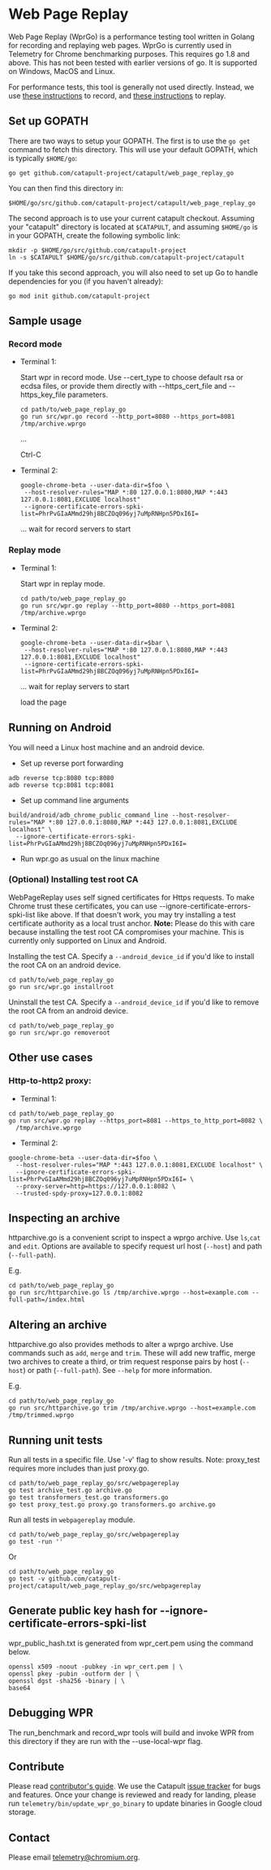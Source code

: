 # Web Page Replay
Web Page Replay (WprGo) is a performance testing tool written in Golang for
recording and replaying web pages. WprGo is currently used in Telemetry for
Chrome benchmarking purposes. This requires go 1.8 and above. This has not been
tested with earlier versions of go. It is supported on Windows, MacOS and Linux.

For performance tests, this tool is generally not used directly. Instead, we use [these instructions](https://source.chromium.org/chromium/chromium/src/+/main:tools/perf/recording_benchmarks.md) to record, and [these instructions](https://chromium.googlesource.com/catapult.git/+/HEAD/telemetry/docs/run_benchmarks_locally.md) to replay.

## Set up GOPATH

There are two ways to setup your GOPATH. The first is to use the `go get`
command to fetch this directory. This will use your default GOPATH, which
is typically `$HOME/go`:

```shell
go get github.com/catapult-project/catapult/web_page_replay_go
```

You can then find this directory in:

```shell
$HOME/go/src/github.com/catapult-project/catapult/web_page_replay_go
```

The second approach is to use your current catapult checkout. Assuming your
"catapult" directory is located at `$CATAPULT`, and assuming `$HOME/go` is in
your GOPATH, create the following symbolic link:

```shell
mkdir -p $HOME/go/src/github.com/catapult-project
ln -s $CATAPULT $HOME/go/src/github.com/catapult-project/catapult
```

If you take this second approach, you will also need to set up Go to handle
dependencies for you (if you haven't already):

```shell
go mod init github.com/catapult-project
```

## Sample usage

### Record mode
* Terminal 1:

  Start wpr in record mode. Use --cert_type to choose default rsa or ecdsa
  files, or provide them directly with --https_cert_file and --https_key_file
  parameters.

  ```shell
  cd path/to/web_page_replay_go
  go run src/wpr.go record --http_port=8080 --https_port=8081 /tmp/archive.wprgo
  ```
  ...

  Ctrl-C

* Terminal 2:

  ```shell
  google-chrome-beta --user-data-dir=$foo \
   --host-resolver-rules="MAP *:80 127.0.0.1:8080,MAP *:443 127.0.0.1:8081,EXCLUDE localhost"
   --ignore-certificate-errors-spki-list=PhrPvGIaAMmd29hj8BCZOq096yj7uMpRNHpn5PDxI6I=
  ```
  ... wait for record servers to start

### Replay mode
* Terminal 1:

  Start wpr in replay mode.
  ```shell
  cd path/to/web_page_replay_go
  go run src/wpr.go replay --http_port=8080 --https_port=8081 /tmp/archive.wprgo
  ```

* Terminal 2:
  ```shell
  google-chrome-beta --user-data-dir=$bar \
   --host-resolver-rules="MAP *:80 127.0.0.1:8080,MAP *:443 127.0.0.1:8081,EXCLUDE localhost"
   --ignore-certificate-errors-spki-list=PhrPvGIaAMmd29hj8BCZOq096yj7uMpRNHpn5PDxI6I=
  ```
  ... wait for replay servers to start

  load the page

## Running on Android

You will need a Linux host machine and an android device.

* Set up reverse port forwarding

```shell
adb reverse tcp:8080 tcp:8080
adb reverse tcp:8081 tcp:8081
```

* Set up command line arguments

```shell
build/android/adb_chrome_public_command_line --host-resolver-rules="MAP *:80 127.0.0.1:8080,MAP *:443 127.0.0.1:8081,EXCLUDE localhost" \
  --ignore-certificate-errors-spki-list=PhrPvGIaAMmd29hj8BCZOq096yj7uMpRNHpn5PDxI6I=
```

* Run wpr.go as usual on the linux machine

### (Optional) Installing test root CA

WebPageReplay uses self signed certificates for Https requests. To make Chrome
trust these certificates, you can use --ignore-certificate-errors-spki-list
like above. If that doesn't work, you may try installing a test certificate
authority as a local trust anchor. **Note:** Please do this with care because
installing the test root CA compromises your machine. This is currently only
supported on Linux and Android.

Installing the test CA. Specify a `--android_device_id` if you'd like to install
the root CA on an android device.
```shell
cd path/to/web_page_replay_go
go run src/wpr.go installroot
```
Uninstall the test CA. Specify a `--android_device_id` if you'd like to remove
the root CA from an android device.

```shell
cd path/to/web_page_replay_go
go run src/wpr.go removeroot
```

## Other use cases

### Http-to-http2 proxy:

* Terminal 1:
```shell
cd path/to/web_page_replay_go
go run src/wpr.go replay --https_port=8081 --https_to_http_port=8082 \
  /tmp/archive.wprgo
```

* Terminal 2:
```shell
google-chrome-beta --user-data-dir=$foo \
  --host-resolver-rules="MAP *:443 127.0.0.1:8081,EXCLUDE localhost" \
  --ignore-certificate-errors-spki-list=PhrPvGIaAMmd29hj8BCZOq096yj7uMpRNHpn5PDxI6I= \
  --proxy-server=http=https://127.0.0.1:8082 \
  --trusted-spdy-proxy=127.0.0.1:8082
```

## Inspecting an archive

httparchive.go is a convenient script to inspect a wprgo archive. Use `ls`,`cat`
and `edit`. Options are available to specify request url host (`--host`) and
path (`--full-path`).

E.g.

```shell
cd path/to/web_page_replay_go
go run src/httparchive.go ls /tmp/archive.wprgo --host=example.com --full-path=/index.html
```

## Altering an archive

httparchive.go also provides methods to alter a wprgo archive. Use commands such
as `add`, `merge` and `trim`. These will add new traffic, merge two archives to
create a third, or trim request response pairs by host (`--host`) or path
(`--full-path`). See `--help` for more information.

E.g.

```shell
cd path/to/web_page_replay_go
go run src/httparchive.go trim /tmp/archive.wprgo --host=example.com  /tmp/trimmed.wprgo
```

## Running unit tests
Run all tests in a specific file. Use '-v' flag to show results.
Note: proxy_test requires more includes than just proxy.go.
```shell
cd path/to/web_page_replay_go/src/webpagereplay
go test archive_test.go archive.go
go test transformers_test.go transformers.go
go test proxy_test.go proxy.go transformers.go archive.go
```

Run all tests in `webpagereplay` module.
```shell
cd path/to/web_page_replay_go/src/webpagereplay
go test -run ''
```
Or
```shell
cd path/to/web_page_replay_go
go test -v github.com/catapult-project/catapult/web_page_replay_go/src/webpagereplay
```

## Generate public key hash for --ignore-certificate-errors-spki-list
wpr_public_hash.txt is generated from wpr_cert.pem using the command below.
```shell
openssl x509 -noout -pubkey -in wpr_cert.pem | \
openssl pkey -pubin -outform der | \
openssl dgst -sha256 -binary | \
base64
```

## Debugging WPR
The run_benchmark and record_wpr tools will build and invoke WPR from this directory if they
are run with the --use-local-wpr flag.

## Contribute
Please read [contributor's guide][contribute]. We use the Catapult
[issue tracker][tracker] for bugs and features. Once your change is reviewed
and ready for landing, please run `telemetry/bin/update_wpr_go_binary` to update
binaries in Google cloud storage.

## Contact
Please email telemetry@chromium.org.

[contribute]: https://github.com/catapult-project/catapult/blob/master/CONTRIBUTING.md
[tracker]: https://github.com/catapult-project/catapult/issues
